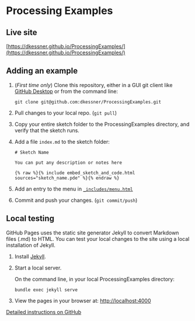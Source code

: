 # Processing Examples

## Live site

[https://dkessner.github.io/ProcessingExamples/](https://dkessner.github.io/ProcessingExamples/)


## Adding an example

1. (_First time only_) Clone this repository, either in a GUI git client like 
[GitHub Desktop](https://desktop.github.com/) or from the command line:

    ```
    git clone git@github.com:dkessner/ProcessingExamples.git
    ```

2. Pull changes to your local repo. (`git pull`)

2. Copy your entire sketch folder to the ProcessingExamples directory, and
   verify that the sketch runs.

3. Add a file `index.md` to the sketch folder:

    ```
    # Sketch Name

    You can put any description or notes here

    {% raw %}{% include embed_sketch_and_code.html sources="sketch_name.pde" %}{% endraw %}
    ```

4. Add an entry to the menu in [`_includes/menu.html`](https://github.com/dkessner/ProcessingExamples/blob/master/_includes/menu.html)

5. Commit and push your changes. (`git commit/push`)


## Local testing

GitHub Pages uses the static site generator Jekyll to convert Markdown files
(.md) to HTML.  You can test your local changes to the site using a local
installation of Jekyll.

1. Install [Jekyll](https://jekyllrb.com/).

2. Start a local server.  

    On the command line, in your local ProcessingExamples directory:
    ```
    bundle exec jekyll serve
    ```

3. View the pages in your browser at:
[http://localhost:4000](http://localhost:4000)

[Detailed instructions on GitHub](https://docs.github.com/en/github/working-with-github-pages/testing-your-github-pages-site-locally-with-jekyll)


